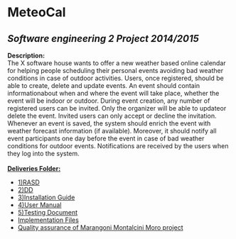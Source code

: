 # **MeteoCal** #
## _**Software engineering 2 Project 2014/2015**_ ##

**Description:**<br>
The X software house wants to offer a new weather based online calendar for helping people scheduling their personal events avoiding bad weather conditions in case of outdoor activities. Users, once registered, should be able to create, delete and update events. An event should contain informationabout when and where the event will take place, whether the event will be indoor or outdoor. During event creation, any number of registered users can be invited. Only the organizer will be able to updateor delete the event. Invited users can only accept or decline the invitation. Whenever an event is saved, the system should enrich the event with weather forecast information (if available). Moreover, it should notify all event participants one day before the event in case of bad weather conditions for outdoor events. Notifications are received by the users when they log into the system.<br>
<br>
<b><a href='https://code.google.com/p/meteocal--rossotti-pasina-rubiu/source/browse/Deliveries'>Deliveries Folder:</a></b>
<ul><li><a href='https://meteocal--rossotti-pasina-rubiu.googlecode.com/git/Deliveries/1)RASD-MeteoCal%20-%20rossotti-pasina-rubiu.pdf'>1)RASD</a>
</li><li><a href='https://meteocal--rossotti-pasina-rubiu.googlecode.com/git/Deliveries/2)DD-MeteoCal%20-%20rossotti-pasina-rubiu.pdf'>2)DD</a>
</li><li><a href='https://meteocal--rossotti-pasina-rubiu.googlecode.com/git/Deliveries/3)Installation%20Guide-MeteoCal%20-%20rossotti-pasina-rubiu.pdf'>3)Installation Guide</a>
</li><li><a href='https://meteocal--rossotti-pasina-rubiu.googlecode.com/git/Deliveries/4)User%20Guide-MeteoCal%20-%20rossotti-pasina-rubiu.pdf'>4)User Manual</a>
</li><li><a href='https://meteocal--rossotti-pasina-rubiu.googlecode.com/git/Deliveries/5)Testing%20Document-MeteoCal%20-%20rossotti-pasina-rubiu.pdf'>5)Testing Document</a>
</li><li><a href='https://meteocal--rossotti-pasina-rubiu.googlecode.com/archive/b92ddeb810cf028b563ba751f8202fc3d4bcb86e.zip'>Implementation Files</a>
</li><li><a href='https://meteocal--rossotti-pasina-rubiu.googlecode.com/git/Deliveries/quality-assurance.pdf'>Quality assurance of Marangoni Montalcini Moro project</a>